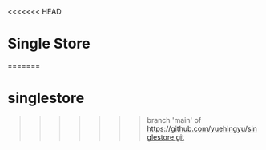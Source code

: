 <<<<<<< HEAD
# Single Store
=======
# singlestore
>>>>>>> branch 'main' of https://github.com/yuehingyu/singlestore.git
